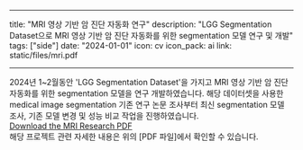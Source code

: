 
---
title: "MRI 영상 기반 암 진단 자동화 연구"
description: "LGG Segmentation Dataset으로 MRI 영상 기반 암 진단 자동화를 위한 segmentation 모델 연구 및 개발"
tags: ["side"]
date: "2024-01-01"
icon: cv
icon_pack: ai
link: static/files/mri.pdf

---

<span class="justified-text"> 2024년 1~2월동안 'LGG Segmentation Dataset'을 가지고 MRI 영상 기반 암 진단 자동화를 위한 segmentation 모델을 연구 개발하였습니다. 해당 데이터셋을 사용한 medical image segmentation 기존 연구 논문 조사부터 최신 segmentation 모델 조사, 기존 모델 변경 및 성능 비교 작업을 진행하였습니다.
<br>
<a href="/files/mri.pdf" target="_blank">Download the MRI Research PDF</a> <br>
해당 프로젝트 관련 자세한 내용은 위의 [PDF 파일]에서 확인할 수 있습니다. </span>